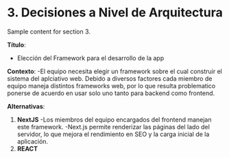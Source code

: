 # 3. Decisiones a Nivel de Arquitectura

Sample content for section 3.


**Título**: 
- Elección del Framework para el desarrollo  de la app

**Contexto**:
-El equipo necesita elegir un framework sobre el cual construir el sistema del aplciativo web. Debido a diversos factores cada miembro de equipo maneja  distintos frameworks web, por lo que resulta problematico ponerse de acuerdo en usar solo uno tanto para backend como frontend.

**Alternativas**:
1. **NextJS**
   -Los miembros del equipo encargados del frontend manejan este framework.
   -Next.js permite renderizar las páginas del lado del servidor, lo que mejora el rendimiento en SEO y la carga inicial de la aplicación.
2. **REACT**
